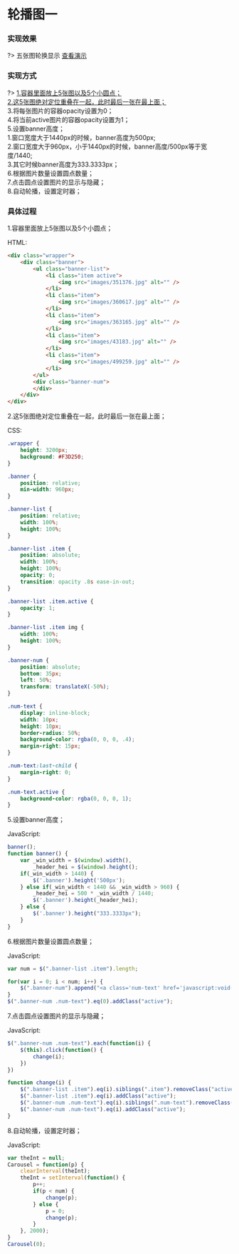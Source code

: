 # 轮播图一 
### 实现效果 ###

?> 五张图轮换显示 
<a class="btn btn-success" href="https://vanessamf.github.io/demos/carousel/index.html" role="button" target="_blank">
查看演示
</a>

### 实现方式 ###

?> <a href="#/documents/demo/carousel?id=item_1"><span class="inline-toc" >1.</span>容器里面放上5张图以及5个小圆点；</a>
    <br/>
    <a href="#/documents/demo/carousel?id=item_2"><span class="inline-toc">2.</span>这5张图绝对定位重叠在一起，此时最后一张在最上面；</a>
    <br/>
    <span class="inline-toc">3.</span>将每张图片的容器opacity设置为0；
    <br/>
    <span class="inline-toc">4.</span>将当前active图片的容器opacity设置为1；
    <br/>
    <span class="inline-toc">5.</span>设置banner高度；
    <br/>
    1.窗口宽度大于1440px的时候，banner高度为500px;
     <br/>
    2.窗口宽度大于960px，小于1440px的时候，banner高度/500px等于宽度/1440;
     <br/>
    3.其它时候banner高度为333.3333px；
     <br/>
     <span class="inline-toc">6.</span>根据图片数量设置圆点数量；
    <br/>
    <span class="inline-toc">7.</span>点击圆点设置图片的显示与隐藏；
    <br/>
     <span class="inline-toc">8.</span>自动轮播，设置定时器；
    <br/>

### 具体过程 ###

<span id="item_1" class="inline-toc">1.</span>容器里面放上5张图以及5个小圆点；

HTML:
```html
<div class="wrapper">
    <div class="banner">
        <ul class="banner-list">
            <li class="item active">
                <img src="images/351376.jpg" alt="" />
            </li>
            <li class="item">
                <img src="images/360617.jpg" alt="" />
            </li>
            <li class="item">
                <img src="images/363165.jpg" alt="" />
            </li>
            <li class="item">
                <img src="images/43183.jpg" alt="" />
            </li>
            <li class="item">
                <img src="images/499259.jpg" alt="" />
            </li>
        </ul>
        <div class="banner-num">
        </div>
    </div>
</div>
```

<span id="item_2" class="inline-toc">2.</span>这5张图绝对定位重叠在一起，此时最后一张在最上面；

CSS:
```css
.wrapper {
    height: 3200px;
    background: #F3D250;
}

.banner {
    position: relative;
    min-width: 960px;
}

.banner-list {
    position: relative;
    width: 100%;
    height: 100%;
}

.banner-list .item {
    position: absolute;
    width: 100%;
    height: 100%;
    opacity: 0;
    transition: opacity .8s ease-in-out;
}

.banner-list .item.active {
    opacity: 1;
}

.banner-list .item img {
    width: 100%;
    height: 100%;
}

.banner-num {
    position: absolute;
    bottom: 35px;
    left: 50%;
    transform: translateX(-50%);
}

.num-text {
    display: inline-block;
    width: 10px;
    height: 10px;
    border-radius: 50%;
    background-color: rgba(0, 0, 0, .4);
    margin-right: 15px;
}

.num-text:last-child {
    margin-right: 0;
}

.num-text.active {
    background-color: rgba(0, 0, 0, 1);
}
```

<span class="inline-toc">5.</span>设置banner高度；

JavaScript:
```javascript
banner();
function banner() {
    var _win_width = $(window).width(),
        _header_hei = $(window).height();
    if(_win_width > 1440) {
        $('.banner').height('500px');
    } else if(_win_width < 1440 && _win_width > 960) {
        _header_hei = 500 * _win_width / 1440;
        $('.banner').height(_header_hei);
    } else {
        $('.banner').height("333.3333px");
    }
}
```

<span class="inline-toc">6.</span>根据图片数量设置圆点数量；

JavaScript:
```javascript
var num = $(".banner-list .item").length;

for(var i = 0; i < num; i++) {
    $(".banner-num").append("<a class='num-text' href='javascript:void(0);'>" + "</a>");
}
$(".banner-num .num-text").eq(0).addClass("active");    
```

<span class="inline-toc">7.</span>点击圆点设置图片的显示与隐藏；

JavaScript:
```javascript
$(".banner-num .num-text").each(function(i) {
    $(this).click(function() {
        change(i);
    })
})

function change(i) {
    $(".banner-list .item").eq(i).siblings(".item").removeClass("active");
    $(".banner-list .item").eq(i).addClass("active");
    $(".banner-num .num-text").eq(i).siblings(".num-text").removeClass("active");
    $(".banner-num .num-text").eq(i).addClass("active");
}
```

<span class="inline-toc">8.</span>自动轮播，设置定时器；

JavaScript:
```javascript
var theInt = null;
Carousel = function(p) {
    clearInterval(theInt);
    theInt = setInterval(function() {
        p++;
        if(p < num) {
            change(p);
        } else {
            p = 0;
            change(p);
        }
    }, 2000);
}
Carousel(0);
```